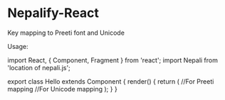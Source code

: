 # Nepalify-React
Key mapping to Preeti font and Unicode

Usage:

import React, { Component, Fragment } from 'react';
import Nepali from 'location of nepali.js';

export class Hello extends Component {
  render() {
    return (
      <Fragment>
        <Nepali funcname="preetify" /> //For Preeti mapping
        <Nepali funcname="unicodify" /> //For Unicode mapping
      </Fragment>
    );
  }
}
